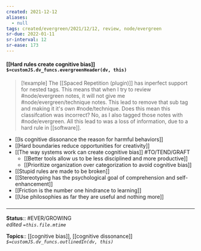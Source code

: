 ```yaml
---
created: 2021-12-12 
aliases:
  - null
tags: created/evergreen/2021/12/12, review, node/evergreen
sr-due: 2022-01-11
sr-interval: 12
sr-ease: 173
---
```


#### [[Hard rules create cognitive bias]] `$=customJS.dv_funcs.evergreenHeader(dv, this)`


> [!example]
> The [[Spaced Repetition (plugin)]] has inperfect support for nested tags. This means that when I try to review \#node/evergreen notes, it will not give me \#node/evergreen/technique notes. This lead to remove that sub tag and making it it's own \#node/technique. Does this mean this classifcation was incorrect? No, as I also tagged those notes with \#node/evergreen. All this lead to was a loss of information, due to a hard rule in [[software]].


- [[Is cognitive dissonance the reason for harmful behaviors]]
- [[Hard boundaries reduce opportunities for creativity]]
- [[The way systems work can create cognitive bias]] #TO/TEND/GRAFT 
	- [[Better tools allow us to be less disciplined and more productive]]
	- [[Prioritize organization over categorization to avoid cognitive bias]]
- [[Stupid rules are made to be broken]]
- [[Stereotyping has the psychological goal of comprehension and self-enhancement]]
- [[Friction is the number one hindrance to learning]]
- [[Use philosophies as far they are useful and nothing more]]
 

### <hr class="footnote"/>

**Status**:: #EVER/GROWING  
*edited `=this.file.mtime`*

**Topics**:: [[cognitive bias]], [[cognitive dissonance]]
*`$=customJS.dv_funcs.outlinedIn(dv, this)`*
